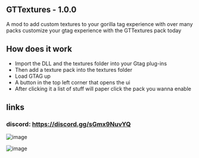 ## GTTextures - 1.0.0
A mod to add custom textures to your gorilla tag experience with over many packs customize your gtag experience with the GTTextures pack today

## How does it work
* Import the DLL and the textures folder into your Gtag plug-ins 
* Then add a texture pack into the textures folder 
* Load GTAG up 
* A button in the top left corner that opens the ui 
* After clicking it a list of stuff will paper click the pack you wanna enable


## links

### discord: https://discord.gg/sGmx9NuvYQ

![image](https://github.com/user-attachments/assets/5b27948a-a2f0-40e8-a550-82a283a85f2e)

![image](https://github.com/user-attachments/assets/1101e72d-2e7a-4a48-bd01-a7d7f7a96bfb)
